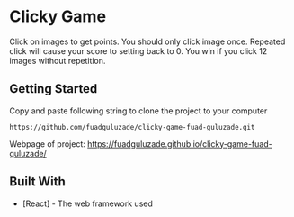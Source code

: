# Clicky Game

Click on images to get points. You should only click image once. Repeated click will cause your score to setting back to 0.
You win if you click 12 images without repetition.

## Getting Started

Copy and paste following string to clone the project to your computer

```
https://github.com/fuadguluzade/clicky-game-fuad-guluzade.git
```

Webpage of project: https://fuadguluzade.github.io/clicky-game-fuad-guluzade/

## Built With

* [React] - The web framework used
